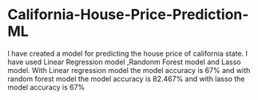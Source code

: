 # California-House-Price-Prediction-ML
I have created a model for predicting the house price of california state.
I have used Linear Regression model ,Randonm Forest model and Lasso model.
With Linear regression model the model accuracy is 67% and with random forest model the model accuracy is 82.467% and with lasso the model accuracy is 67%
